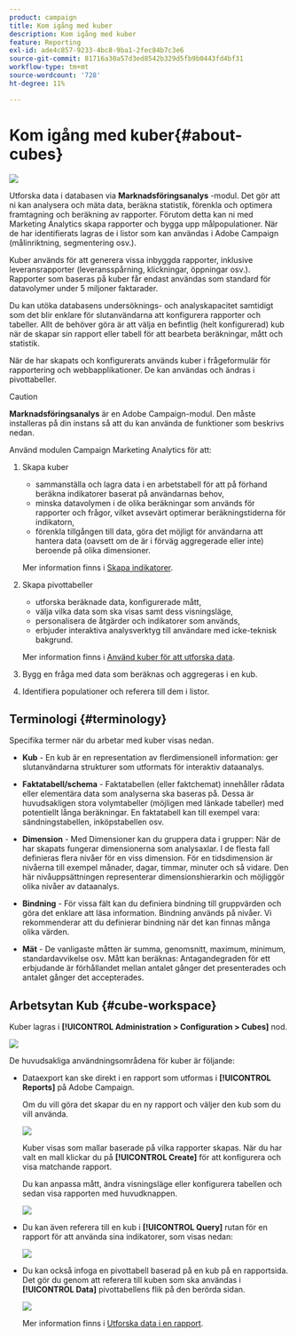 ```yaml
---
product: campaign
title: Kom igång med kuber
description: Kom igång med kuber
feature: Reporting
exl-id: ade4c857-9233-4bc8-9ba1-2fec84b7c3e6
source-git-commit: 81716a30a57d3ed8542b329d5fb9b0443fd4bf31
workflow-type: tm+mt
source-wordcount: '728'
ht-degree: 11%

---
```


# Kom igång med kuber{#about-cubes}

![](../../assets/common.svg)

Utforska data i databasen via **Marknadsföringsanalys** -modul. Det gör att ni kan analysera och mäta data, beräkna statistik, förenkla och optimera framtagning och beräkning av rapporter. Förutom detta kan ni med Marketing Analytics skapa rapporter och bygga upp målpopulationer. När de har identifierats lagras de i listor som kan användas i Adobe Campaign (målinriktning, segmentering osv.).

Kuber används för att generera vissa inbyggda rapporter, inklusive leveransrapporter (leveransspårning, klickningar, öppningar osv.). Rapporter som baseras på kuber får endast användas som standard för datavolymer under 5 miljoner faktarader.

Du kan utöka databasens undersöknings- och analyskapacitet samtidigt som det blir enklare för slutanvändarna att konfigurera rapporter och tabeller. Allt de behöver göra är att välja en befintlig (helt konfigurerad) kub när de skapar sin rapport eller tabell för att bearbeta beräkningar, mått och statistik.

När de har skapats och konfigurerats används kuber i frågeformulär för rapportering och webbapplikationer. De kan användas och ändras i pivottabeller.

>[!CAUTION]
>
>**Marknadsföringsanalys** är en Adobe Campaign-modul. Den måste installeras på din instans så att du kan använda de funktioner som beskrivs nedan.

Använd modulen Campaign Marketing Analytics för att:

1. Skapa kuber

   * sammanställa och lagra data i en arbetstabell för att på förhand beräkna indikatorer baserat på användarnas behov,
   * minska datavolymen i de olika beräkningar som används för rapporter och frågor, vilket avsevärt optimerar beräkningstiderna för indikatorn,
   * förenkla tillgången till data, göra det möjligt för användarna att hantera data (oavsett om de är i förväg aggregerade eller inte) beroende på olika dimensioner.

   Mer information finns i [Skapa indikatorer](../../reporting/using/creating-indicators.md).

1. Skapa pivottabeller

   * utforska beräknade data, konfigurerade mått,
   * välja vilka data som ska visas samt dess visningsläge,
   * personalisera de åtgärder och indikatorer som används,
   * erbjuder interaktiva analysverktyg till användare med icke-teknisk bakgrund.

   Mer information finns i [Använd kuber för att utforska data](../../reporting/using/using-cubes-to-explore-data.md).

1. Bygg en fråga med data som beräknas och aggregeras i en kub.
1. Identifiera populationer och referera till dem i listor.

## Terminologi {#terminology}

Specifika termer när du arbetar med kuber visas nedan.

* **Kub** - En kub är en representation av flerdimensionell information: ger slutanvändarna strukturer som utformats för interaktiv dataanalys.

* **Faktatabell/schema** - Faktatabellen (eller faktchemat) innehåller rådata eller elementära data som analyserna ska baseras på. Dessa är huvudsakligen stora volymtabeller (möjligen med länkade tabeller) med potentiellt långa beräkningar. En faktatabell kan till exempel vara: sändningstabellen, inköpstabellen osv.

* **Dimension** - Med Dimensioner kan du gruppera data i grupper: När de har skapats fungerar dimensionerna som analysaxlar. I de flesta fall definieras flera nivåer för en viss dimension. För en tidsdimension är nivåerna till exempel månader, dagar, timmar, minuter och så vidare. Den här nivåuppsättningen representerar dimensionshierarkin och möjliggör olika nivåer av dataanalys.

* **Bindning** - För vissa fält kan du definiera bindning till gruppvärden och göra det enklare att läsa information. Bindning används på nivåer. Vi rekommenderar att du definierar bindning när det kan finnas många olika värden.

* **Mät** - De vanligaste måtten är summa, genomsnitt, maximum, minimum, standardavvikelse osv. Mått kan beräknas: Antagandegraden för ett erbjudande är förhållandet mellan antalet gånger det presenterades och antalet gånger det accepterades.

## Arbetsytan Kub {#cube-workspace}

Kuber lagras i **[!UICONTROL Administration > Configuration > Cubes]** nod.

![](assets/s_advuser_cube_node.png)

De huvudsakliga användningsområdena för kuber är följande:

* Dataexport kan ske direkt i en rapport som utformas i **[!UICONTROL Reports]** på Adobe Campaign.

   Om du vill göra det skapar du en ny rapport och väljer den kub som du vill använda.

   ![](assets/cube_create_new.png)

   Kuber visas som mallar baserade på vilka rapporter skapas. När du har valt en mall klickar du på **[!UICONTROL Create]** för att konfigurera och visa matchande rapport.

   Du kan anpassa mått, ändra visningsläge eller konfigurera tabellen och sedan visa rapporten med huvudknappen.

   ![](assets/cube_display_new.png)

* Du kan även referera till en kub i **[!UICONTROL Query]** rutan för en rapport för att använda sina indikatorer, som visas nedan:

   ![](assets/s_advuser_query_using_a_cube.png)

* Du kan också infoga en pivottabell baserad på en kub på en rapportsida. Det gör du genom att referera till kuben som ska användas i **[!UICONTROL Data]** pivottabellens flik på den berörda sidan.

   ![](assets/s_advuser_cube_in_report.png)

   Mer information finns i [Utforska data i en rapport](../../reporting/using/using-cubes-to-explore-data.md#exploring-the-data-in-a-report).
